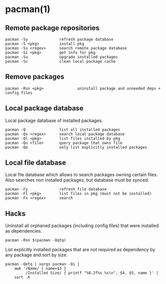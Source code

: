 # pacman(1)

## Remote package repositories

```text
pacman -Sy              refresh package database
pacman -S <pkg>         install pkg
pacman -Ss <regex>      search remote package database
pacman -Si <pkg>        get info for pkg
pacman -Su              upgrade installed packages
pacman -Sc              clean local package cache
```

## Remove packages

```text
pacman -Rsn <pkg>               uninstall package and unneeded deps + config files
```

## Local package database

Local package database of installed packages.

```text
pacman -Q               list all installed packages
pacman -Qs <regex>      search local package database
pacman -Ql <pkg>        list files installed by pkg
pacman -Qo <file>       query package that owns file
pacman -Qe              only list explicitly installed packages
```

## Local file database

Local file database which allows to search packages owning certain files.
Also searches non installed packages, but database must be synced.

```text
pacman -Fy              refresh file database
pacman -Fl <pkg>        list files in pkg (must not be installed)
pacman -Fx <regex>      search 
```

## Hacks

Uninstall all orphaned packages (including config files) that were installed as
dependencies.
```text
pacman -Rsn $(pacman -Qqtq)
```

List explicitly installed packages that are not required as dependency by any
package and sort by size.
```text
pacman -Qetq | xargs pacman -Qi |
    awk '/Name/ { name=$3 }
         /Installed Size/ { printf "%8.2f%s %s\n", $4, $5, name }' |
    sort -h
```
